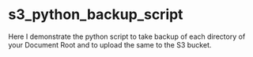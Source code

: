 # s3_python_backup_script
Here I demonstrate the  python script to take backup of each directory of your Document Root and to upload the same to the S3 bucket.
